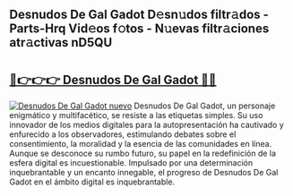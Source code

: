 ## Desnudos De Gal Gadot D𝚎sn𝚞dos filtr𝚊dos - Parts-Hrq Vid𝚎os f𝚘tos - N𝚞evas filtr𝚊ciones atr𝚊ctivas nD5QU

# <h2><a href="http://mbb0z0.tromn.icu/?c=Desnudos+De+Gal+Gadot">🔗👉👉👉 Desnudos De Gal Gadot 🔗🔗</a></h2>

[![Desnudos De Gal Gadot nuevo](https://i.imgur.com/pEAQMta.gif)](http://mbb0z0.tromn.icu/?c=Desnudos+De+Gal+Gadot)
Desnudos De Gal Gadot, un personaje enigmático y multifacético, se resiste a las etiquetas simples. Su uso innovador de los medios digitales para la autopresentación ha cautivado y enfurecido a los observadores, estimulando debates sobre el consentimiento, la moralidad y la esencia de las comunidades en línea. Aunque se desconoce su rumbo futuro, su papel en la redefinición de la esfera digital es incuestionable. Impulsado por una determinación inquebrantable y un encanto innegable, el progreso de Desnudos De Gal Gadot en el ámbito digital es inquebrantable.
